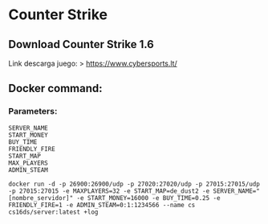 # Counter Strike

## Download Counter Strike 1.6
  
  Link descarga juego: 
    > https://www.cybersports.lt/

## Docker command:
  
  ### Parameters:
    
    SERVER_NAME
    START_MONEY
    BUY_TIME
    FRIENDLY_FIRE
    START_MAP
    MAX_PLAYERS
    ADMIN_STEAM
  
  ```
  docker run -d -p 26900:26900/udp -p 27020:27020/udp -p 27015:27015/udp -p 27015:27015 -e MAXPLAYERS=32 -e START_MAP=de_dust2 -e SERVER_NAME="[nombre_servidor]" -e START_MONEY=16000 -e BUY_TIME=0.25 -e FRIENDLY_FIRE=1 -e ADMIN_STEAM=0:1:1234566 --name cs cs16ds/server:latest +log
  ```
